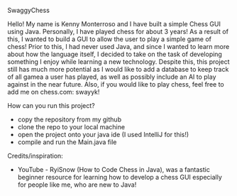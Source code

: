 SwaggyChess

Hello! My name is Kenny Monterroso and I have built a simple Chess GUI using
Java. Personally, I have played chess for about 3 years! As a result of this, I 
wanted to build a GUI to allow the user to play a simple game of chess! 
Prior to this, I had never used Java, and since I wanted to learn more about how the 
language itself, I decided to take on the task of developing something I enjoy while 
learning a new technology. Despite this, this project still has much more potential as 
I would like to add a database to keep track of all gamea a user has played, as well as 
possibly include an AI to play against in the near future. Also, if you would like to 
play chess, feel free to add me on chess.com: swayyk!

How can you run this project?
- copy the repository from my github
- clone the repo to your local machine
- open the project onto your java ide (I used IntelliJ for this!)
- compile and run the Main.java file

Credits/inspiration:
- YouTube - RyiSnow (How to Code Chess in Java), was a fantastic beginner resource for learning how to develop
  a chess GUI especially for people like me, who are new to Java!



